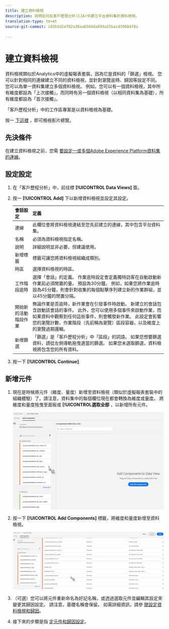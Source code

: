 ```yaml
---
title: 建立資料檢視
description: 說明如何在客戶歷程分析(CJA)中建立平台資料集的資料檢視。
translation-type: tm+mt
source-git-commit: c85b5d2e702a38aa6569da893a25bacd39604f8a

---
```



# 建立資料檢視

資料檢視類似於Analytics中的虛擬報表套裝，因為它是資料的「篩選」檢視。 您可以針對相同的連線建立不同的資料檢視，並針對瀏覽逾時、歸因等設定不同。 您可以為單一資料集建立多個資料檢視。 例如，您可以有一個資料檢視，其中所有維度都設為「上次接觸」，而同時有另一個資料檢視（以相同資料集為基礎），所有維度都設為「首次接觸」。

「客戶歷程分析」中的工作區專案是以資料檢視為基礎。

按一 [下這裡](https://docs.adobe.com/content/help/en/platform-learn/tutorials/cja/basic-configuration-for-data-views.html) ，即可檢視影片總覽。

## 先決條件

在建立資料檢視之前，您需 [要設定一或多個Adobe Experience Platform資料集的連線](/help/connections/create-connection.md)。

## 設定設定

1. 在「客戶歷程分析」中，前往標 **[!UICONTROL Data Views]** 簽。

1. 按一 **[!UICONTROL Add]** 下以新增資料檢視並設定其設定。

   | 會話設定 | 定義 |
   |---|---|
   | 連線 | 此欄位會將資料檢視連結至您先前建立的連線，其中包含平台資料集。 |
   | 名稱 | 必須為資料檢視指定名稱。 |
   | 說明 | 詳細說明並非必要，但建議使用。 |
   | 新增標籤 | 標籤可讓您將資料檢視組織成類別。 |
   | 時區 | 選擇資料檢視的時區。 |
   | 工作階段逾時 | 選擇「會話」的定義。 作業逾時設定會定義獨特訪客在自動啟動新作業前必須閒置的量。 預設為30分鐘。 例如，如果您將作業逾時設為45分鐘，則會針對收集的每個點擊序列建立新的作業群組，並以45分鐘的閒置分隔。 <!--This setting impacts not only your visit counts, but also how visit segment containers are evaluated, and the visit expiration logic for any eVars expiring on visit. Decreasing the session timeout will likely increase the total number of visits in your reporting, while increasing the visit timeout will likely decrease the total number of visits in your reporting. This needs to be reviewed.--> |
   | 開始新的活動階段作業 | 無論作業是否逾時，新作業會在引發事件時啟動。 新建立的會話包含啟動該會話的事件。 此外，您可以使用多個事件來啟動作業，而如果資料中觀察到任何這些事件，則會觸發新作業。 此設定會影響您的瀏覽計數、作業階段（先前稱為瀏覽）區段容器，以及維度上的瀏覽過期邏輯。 |
   | 新增篩選 | 「篩選」是「客戶歷程分析」中「區段」的詞語。 如果您想要篩選資料，請從左側導軌拖曳適當的篩選。 如果您未選取篩選，資料檢視將包含您的所有資料。 |

1. 按一下 **[!UICONTROL Continue]**.

## 新增元件

1. 現在是時候將元件（維度、量度）新增至資料檢視（類似於虛擬報表套裝中的組織體驗）了。請注意，資料集中的每個欄位現在都會轉換為維度或量度。 將維度和量度拖曳至面板或 **[!UICONTROL選取全部** ，以新增所有元件。

   ![](assets/add-all-components.png)

1. 按一下 **[!UICONTROL Add Components]** 標籤，將維度和量度新增至資料檢視。

   ![](assets/add-all-components2.png)

1. （可選）您可以將元件重新命名為好記名稱，或透過選取元件並編輯其設定來變更其歸因設定。 請注意，基礎名稱會保留。 如需詳細資訊，請參 [閱設定資料檢視和歸因](/help/data-views/configure-dataviews.md)。

1. 接下來的步驟是指 [定元件和歸因設定](/help/data-views/configure-dataviews.md)。